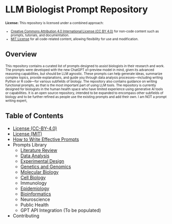 # LLM Biologist Prompt Repository
<font size="1"> **License:** This repository is licensed under a combined approach:
* [Creative Commons Attribution 4.0 International License (CC BY 4.0)](https://github.com/ashwathr1008/chatgpt-biologist-prompt-library/blob/main/LICENSE%20(CC-BY-4.0).md) for non-code content such as prompts, tutorials, and documentation.
* [MIT License](https://github.com/ashwathr1008/chatgpt-biologist-prompt-library/blob/main/LICENSE%20(MIT).md) for all code-related content, allowing flexibility for use and modification.
</font>

## Overview
<font size="1"> This repository contains a curated list of prompts designed to assist biologists in their research and work. The prompts were developed with the new ChatGPT o1-preview model in mind, given its advanced reasoning capabilities, but should be LLM agnostic. These prompts can help generate ideas, summarize complex topics, provide explanations, and guide you through data analysis processes—including writing Python or R code—for various subfields of biology. The repository also contains guidance on writing functional prompts, as that is the most important part of using LLM tools. The repository is currently designed for biologists in the human health space who have limited experience using generative AI tools or capabilities. It is an open source repository, intended to be expanded to encompass other subfields of biology and to be further refined as people use the existing prompts and add their own. I am NOT a prompt writing expert, 
</font>

## Table of Contents
* [License (CC-BY-4.0)](https://github.com/ashwathr1008/chatgpt-biologist-prompt-library/blob/main/LICENSE%20(CC-BY-4.0).md)
* [License (MIT)](https://github.com/ashwathr1008/chatgpt-biologist-prompt-library/blob/main/LICENSE%20(MIT).md)
* [How to Write Effective Prompts](https://github.com/ashwathr1008/chatgpt-biologist-prompt-library/blob/main/How%20to%20Write%20Effective%20Prompts.md)
* Prompts Library
  * [Literature Review](https://github.com/ashwathr1008/chatgpt-biologist-prompt-library/blob/main/Literature-Review.md)
  * [Data Analysis](https://github.com/ashwathr1008/chatgpt-biologist-prompt-library/blob/main/Data-Analysis.md)
  * [Experimental Design](https://github.com/ashwathr1008/chatgpt-biologist-prompt-library/blob/main/Experimental-Design.md)
  * [Genetics and Genomics](https://github.com/ashwathr1008/chatgpt-biologist-prompt-library/blob/main/Genetics-and-Genomics.md)
  * [Molecular Biology](https://github.com/ashwathr1008/chatgpt-biologist-prompt-library/blob/main/Molecular-Biology.md)
  * [Cell Biology](https://github.com/ashwathr1008/chatgpt-biologist-prompt-library/blob/main/Cell-Biology.md)
  * Immunology
  * [Epidemiology](https://github.com/ashwathr1008/chatgpt-biologist-prompt-library/blob/main/Epidemiology.md)
  * [Bioinformatics](https://github.com/ashwathr1008/chatgpt-biologist-prompt-library/blob/main/Bioinformatics.md)
  * Neuroscience
  * Public Health
  * GPT API Integration (To be populated)
* Contributing

